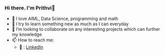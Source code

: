 ### Hi there. I'm Prithvi👋


- 🔭 I love AIML, Data Science, programming and math
- 🌱 I try to learn something new as much as I can everyday
- 👯 I’m looking to collaborate on any interesting projects which can further my knowledge 
- 📫 How to reach me: 
  - 🏢 : [LinkedIn](https://www.linkedin.com/in/prithvishah23/)
